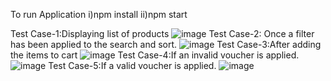 To run Application i)npm install ii)npm start

Test Case-1:Displaying list of products
![image](https://user-images.githubusercontent.com/43235593/217510887-3715ee86-2c73-4a09-bcac-743a832c952b.png)
Test Case-2: Once a filter has been applied to the search and sort.
![image](https://user-images.githubusercontent.com/43235593/217511295-f5f5ccf5-1f06-4249-b62d-2da396edfdc1.png)
Test Case-3:After adding the items to cart
![image](https://user-images.githubusercontent.com/43235593/217511522-3164a1de-f261-4e85-a00f-df9031d18144.png)
Test Case-4:If an invalid voucher is applied.
![image](https://user-images.githubusercontent.com/43235593/217512074-faad2af5-5033-4c87-93a4-6d625281ffa4.png)
Test Case-5:If a valid voucher is applied.
![image](https://user-images.githubusercontent.com/43235593/217512710-862ad62b-5be3-4d89-bd13-62c9014d85b1.png)

